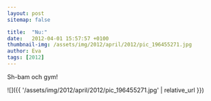 ```yaml
---
layout: post
sitemap: false

title:  "Nu:"
date:   2012-04-01 15:57:57 +0100
thumbnail-img: /assets/img/2012/april/2012/pic_196455271.jpg
author: Eva
tags: [2012]
---
```


Sh-bam och gym!

![]({{ '/assets/img/2012/april/2012/pic_196455271.jpg'  | relative_url }})


